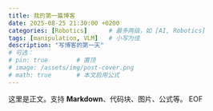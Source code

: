 ```yaml
---
title: 我的第一篇博客
date: 2025-08-25 21:30:00 +0200
categories: [Robotics]      # 最多两级，如 [AI, Robotics]
tags: [manipulation, VLM]   # 小写为佳
description: "写博客的第一天"
# 可选：
# pin: true        # 置顶
# image: /assets/img/post-cover.png
# math: true       # 本文启用公式
---
```

这里是正文。支持 **Markdown**、代码块、图片、公式等。
EOF